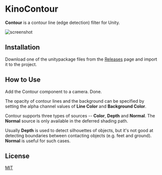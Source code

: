 KinoContour
===========

**Contour** is a contour line (edge detection) filter for Unity.

![screenshot](http://i.imgur.com/lJIuddA.png)

Installation
------------

Download one of the unitypackage files from the [Releases] page and import it
to the project.

[Releases]: https://github.com/keijiro/KinoContour/releases

How to Use
----------

Add the Contour component to a camera. Done.

The opacity of contour lines and the background can be specified by setting
the alpha channel values of **Line Color** and **Background Color**.

Contour supports three types of sources -- **Color**, **Depth** and **Normal**. 
The **Normal** source is only available in the deferred shading path.

Usually **Depth** is used to detect silhouettes of objects, but it's not good at
detecting boundaries between contacting objects (e.g. feet and ground).
**Normal** is useful for such cases.

License
-------

[MIT](LICENSE.txt)
